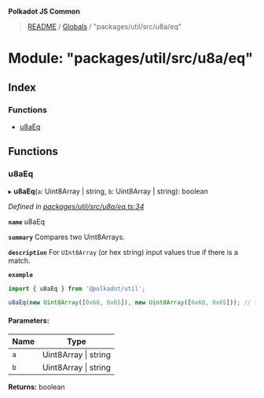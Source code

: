 **Polkadot JS Common**

> [README](../README.md) / [Globals](../globals.md) / "packages/util/src/u8a/eq"

# Module: "packages/util/src/u8a/eq"

## Index

### Functions

* [u8aEq](_packages_util_src_u8a_eq_.md#u8aeq)

## Functions

### u8aEq

▸ **u8aEq**(`a`: Uint8Array \| string, `b`: Uint8Array \| string): boolean

*Defined in [packages/util/src/u8a/eq.ts:34](https://github.com/polkadot-js/common/blob/dd1220ac/packages/util/src/u8a/eq.ts#L34)*

**`name`** u8aEq

**`summary`** Compares two Uint8Arrays.

**`description`** 
For `UInt8Array` (or hex string) input values true if there is a match.

**`example`** 
<BR>

```javascript
import { u8aEq } from '@polkadot/util';

u8aEq(new Uint8Array([0x68, 0x65]), new Uint8Array([0x68, 0x65])); // true
```

#### Parameters:

Name | Type |
------ | ------ |
`a` | Uint8Array \| string |
`b` | Uint8Array \| string |

**Returns:** boolean
